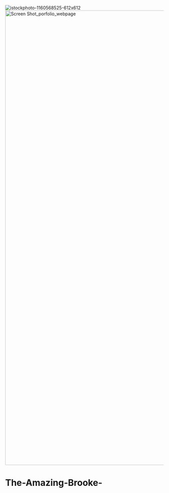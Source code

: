 ![istockphoto-1160568525-612x612](https://user-images.githubusercontent.com/83773208/128586212-67fb8e33-8077-41b5-8a3a-0fcfae363857.jpeg)
<img width="1440" alt="Screen Shot_porfolio_webpage" src="https://user-images.githubusercontent.com/83773208/128586152-9ef0d57b-98d9-427c-b2a7-5915aad0e79e.png">
# The-Amazing-Brooke-
